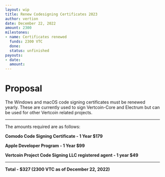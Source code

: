 ```yaml
---
layout: wip
title: Renew Codesigning Certificates 2023
author: vertion
date: December 22, 2022
amount: 2300
milestones:
- name: Certificates renewed
  funds: 2300 VTC
  done: 
  status: unfinished
payouts:
- date: 
  amount: 
---
```


# Proposal

The Windows and macOS code signing certificates must be renewed yearly. These are currently used to sign Vertcoin-Core and Electrum but can be used for other Vertcoin related projects.

___________
The amounts required are as follows:

**Comodo Code Signing Certificate - 1 Year $179**

**Apple Developer Program - 1 Year $99**

**Vertcoin Project Code Signing LLC registered agent - 1 year $49**

___________

**Total - $327 (2300 VTC as of December 22, 2022)**
